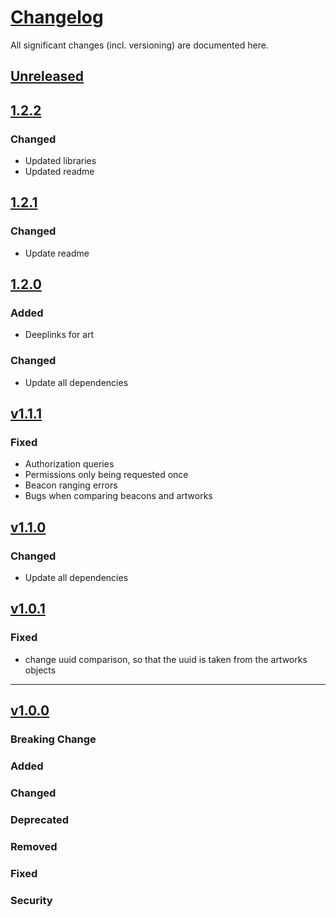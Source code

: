 # [Changelog](https://keepachangelog.com/en/1.1.0/)

All significant changes (incl. versioning) are documented here.

## [Unreleased](https://git-dev.solingen.de/smartcityapp/modules/oscasgart-android/-/releases)

## [1.2.2](https://git-dev.solingen.de/smartcityapp/modules/oscasgart-android/-/tags/1.2.2)

### Changed
- Updated libraries
- Updated readme

## [1.2.1](https://git-dev.solingen.de/smartcityapp/modules/oscasgart-android/-/tags/1.2.1)

### Changed
- Update readme

## [1.2.0](https://git-dev.solingen.de/smartcityapp/modules/oscasgart-android/-/tags/1.2.0)

### Added

- Deeplinks for art

### Changed
- Update all dependencies

## [v1.1.1](https://git-dev.solingen.de/smartcityapp/modules/oscasgart-android/-/tags/1.1.1)

### Fixed
- Authorization queries
- Permissions only being requested once
- Beacon ranging errors
- Bugs when comparing beacons and artworks

## [v1.1.0](https://git-dev.solingen.de/smartcityapp/modules/oscasgart-android/-/tags/1.1.0)

### Changed
- Update all dependencies

## [v1.0.1](https://git-dev.solingen.de/smartcityapp/modules/oscasgart-android/-/tags/1.0.1)

### Fixed
- change uuid comparison, so that the uuid is taken from the artworks objects

---

## [v1.0.0](https://git-dev.solingen.de/smartcityapp/modules/oscasgart-android/-/tags/1.0.0)
### Breaking Change
### Added
### Changed
### Deprecated
### Removed
### Fixed
### Security
